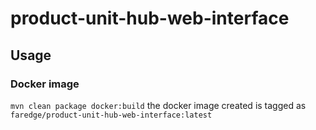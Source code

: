 # product-unit-hub-web-interface

## Usage
### Docker image
 `mvn clean package docker:build` the docker image created is tagged as `faredge/product-unit-hub-web-interface:latest`
